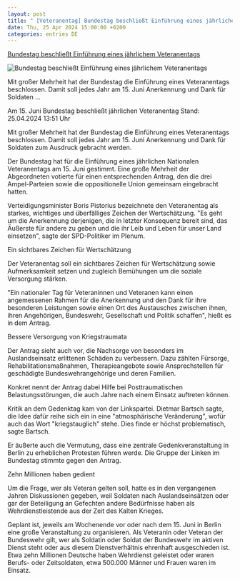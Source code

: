 ```yaml
---
layout: post
title: " [Veteranentag] Bundestag beschließt Einführung eines jährlichem Veteranentags"
date: Thu, 25 Apr 2024 15:00:00 +0200
categories: entries DE
---
```

[Bundestag beschließt Einführung eines jährlichem Veteranentags](https://www.tagesschau.de/inland/veteranentag-102.html)

![Bundestag beschließt Einführung eines jährlichem Veteranentags](https://images.tagesschau.de/image/a8999d10-bd08-48cd-9ce2-00750fff7cc8/AAABjxT978s/AAABjwnlFvA/16x9-1280/bundestag-1122.jpg)

Mit großer Mehrheit hat der Bundestag die Einführung eines Veteranentags beschlossen. Damit soll jedes Jahr am 15. Juni Anerkennung und Dank für Soldaten ...

Am 15. Juni Bundestag beschließt jährlichen Veteranentag Stand: 25.04.2024 13:51 Uhr

Mit großer Mehrheit hat der Bundestag die Einführung eines Veteranentags beschlossen. Damit soll jedes Jahr am 15. Juni Anerkennung und Dank für Soldaten zum Ausdruck gebracht werden.

Der Bundestag hat für die Einführung eines jährlichen Nationalen Veteranentags am 15. Juni gestimmt. Eine große Mehrheit der Abgeordneten votierte für einen entsprechenden Antrag, den die drei Ampel-Parteien sowie die oppositionelle Union gemeinsam eingebracht hatten.

Verteidigungsminister Boris Pistorius bezeichnete den Veteranentag als starkes, wichtiges und überfälliges Zeichen der Wertschätzung. "Es geht um die Anerkennung derjenigen, die in letzter Konsequenz bereit sind, das Äußerste für andere zu geben und die ihr Leib und Leben für unser Land einsetzen", sagte der SPD-Politiker im Plenum.

Ein sichtbares Zeichen für Wertschätzung

Der Veteranentag soll ein sichtbares Zeichen für Wertschätzung sowie Aufmerksamkeit setzen und zugleich Bemühungen um die soziale Versorgung stärken.

"Ein nationaler Tag für Veteraninnen und Veteranen kann einen angemessenen Rahmen für die Anerkennung und den Dank für ihre besonderen Leistungen sowie einen Ort des Austausches zwischen ihnen, ihren Angehörigen, Bundeswehr, Gesellschaft und Politik schaffen", hießt es in dem Antrag.

Bessere Versorgung von Kriegstraumata

Der Antrag sieht auch vor, die Nachsorge von besonders im Auslandseinsatz erlittenen Schäden zu verbessern. Dazu zählten Fürsorge, Rehabilitationsmaßnahmen, Therapieangebote sowie Ansprechstellen für geschädigte Bundeswehrangehörige und deren Familien.

Konkret nennt der Antrag dabei Hilfe bei Posttraumatischen Belastungsstörungen, die auch Jahre nach einem Einsatz auftreten können.

Kritik an dem Gedenktag kam von der Linkspartei. Dietmar Bartsch sagte, die Idee dafür reihe sich ein in eine "atmosphärische Veränderung", wofür auch das Wort "kriegstauglich" stehe. Dies finde er höchst problematisch, sagte Bartsch.

Er äußerte auch die Vermutung, dass eine zentrale Gedenkveranstaltung in Berlin zu erheblichen Protesten führen werde. Die Gruppe der Linken im Bundestag stimmte gegen den Antrag.

Zehn Millionen haben gedient

Um die Frage, wer als Veteran gelten soll, hatte es in den vergangenen Jahren Diskussionen gegeben, weil Soldaten nach Auslandseinsätzen oder gar der Beteiligung an Gefechten andere Bedürfnisse haben als Wehrdienstleistende aus der Zeit des Kalten Krieges.

Geplant ist, jeweils am Wochenende vor oder nach dem 15. Juni in Berlin eine große Veranstaltung zu organisieren. Als Veteranin oder Veteran der Bundeswehr gilt, wer als Soldatin oder Soldat der Bundeswehr im aktiven Dienst steht oder aus diesem Dienstverhältnis ehrenhaft ausgeschieden ist. Etwa zehn Millionen Deutsche haben Wehrdienst geleistet oder waren Berufs- oder Zeitsoldaten, etwa 500.000 Männer und Frauen waren im Einsatz.

